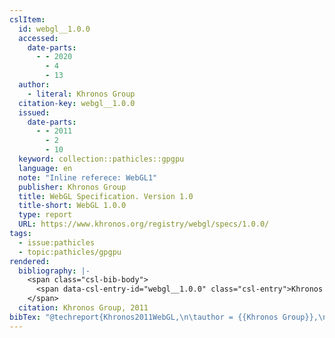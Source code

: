```yaml
---
cslItem:
  id: webgl__1.0.0
  accessed:
    date-parts:
      - - 2020
        - 4
        - 13
  author:
    - literal: Khronos Group
  citation-key: webgl__1.0.0
  issued:
    date-parts:
      - - 2011
        - 2
        - 10
  keyword: collection::pathicles::gpgpu
  language: en
  note: "Inline referece: WebGL1"
  publisher: Khronos Group
  title: WebGL Specification. Version 1.0
  title-short: WebGL 1.0.0
  type: report
  URL: https://www.khronos.org/registry/webgl/specs/1.0.0/
tags:
  - issue:pathicles
  - topic:pathicles/gpgpu
rendered:
  bibliography: |-
    <span class="csl-bib-body">
      <span data-csl-entry-id="webgl__1.0.0" class="csl-entry">Khronos Group. 2011. <i>WebGL Specification. Version 1.0</i>. Khronos Group. <a href='https://www.khronos.org/registry/webgl/specs/1.0.0/'>https://www.khronos.org/registry/webgl/specs/1.0.0/</a></span>
    </span>
  citation: Khronos Group, 2011
bibTex: "@techreport{Khronos2011WebGL,\n\tauthor = {{Khronos Group}},\n\tyear = {2011},\n\tmonth = {feb 10},\n\tnote = {Inline referece: WebGL1},\n\tinstitution = {Khronos Group},\n\ttitle = {WebGL {Specification}. {Version} 1.0},\n}\n\n"
---
```

